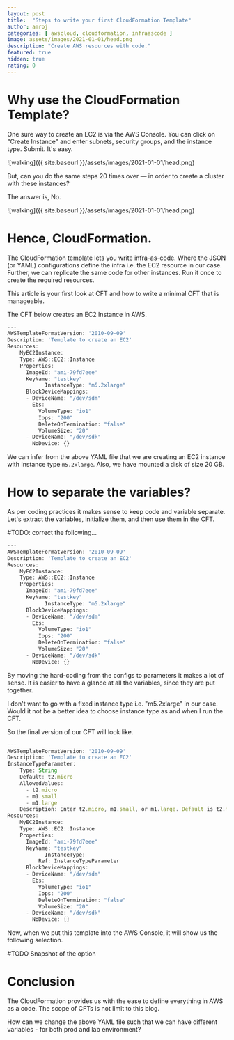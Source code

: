 ```yaml
---
layout: post
title:  "Steps to write your first CloudFormation Template"
author: amroj
categories: [ awscloud, cloudformation, infraascode ]
image: assets/images/2021-01-01/head.png
description: "Create AWS resources with code."
featured: true
hidden: true
rating: 0
---
```


# Why use the CloudFormation Template?

One sure way to create an EC2 is via the AWS Console. You can click on "Create Instance" and enter subnets, security groups, and the instance type. Submit. It's easy.

![walking]({{ site.baseurl }}/assets/images/2021-01-01/head.png)

But, can you do the same steps 20 times over — in order to create a cluster with these instances? 

The answer is, No.

![walking]({{ site.baseurl }}/assets/images/2021-01-01/head.png)

# Hence, CloudFormation.

The CloudFormation template lets you write infra-as-code. Where the JSON (or YAML) configurations define the infra i.e. the EC2 resource in our case. Further, we can replicate the same code for other instances. Run it once to create the required resources.

This article is your first look at CFT and how to write a minimal CFT that is manageable.

The CFT below creates an EC2 Instance in AWS.

```jsx
---
AWSTemplateFormatVersion: '2010-09-09'
Description: 'Template to create an EC2'
Resources:
	MyEC2Instance: 
    Type: AWS::EC2::Instance
    Properties: 
      ImageId: "ami-79fd7eee"
      KeyName: "testkey"
			InstanceType: "m5.2xlarge"
      BlockDeviceMappings: 
      - DeviceName: "/dev/sdm"
        Ebs: 
          VolumeType: "io1"
          Iops: "200"
          DeleteOnTermination: "false"
          VolumeSize: "20"
      - DeviceName: "/dev/sdk"
        NoDevice: {}
```

We can infer from the above YAML file that we are creating an EC2 instance with Instance type `m5.2xlarge`. Also, we have mounted a disk of size 20 GB.

# How to separate the variables?

As per coding practices it makes sense to keep code and variable separate. Let's extract the variables, initialize them, and then use them in the CFT.

#TODO: correct the following...

```jsx
---
AWSTemplateFormatVersion: '2010-09-09'
Description: 'Template to create an EC2'
Resources:
	MyEC2Instance: 
    Type: AWS::EC2::Instance
    Properties: 
      ImageId: "ami-79fd7eee"
      KeyName: "testkey"
			InstanceType: "m5.2xlarge"
      BlockDeviceMappings: 
      - DeviceName: "/dev/sdm"
        Ebs: 
          VolumeType: "io1"
          Iops: "200"
          DeleteOnTermination: "false"
          VolumeSize: "20"
      - DeviceName: "/dev/sdk"
        NoDevice: {}
```

By moving the hard-coding from the configs to parameters it makes a lot of sense. It is easier to have a glance at all the variables, since they are put together.

I don't want to go with a fixed instance type i.e. "m5.2xlarge" in our case. Would it not be a better idea to choose instance type as and when I run the CFT.

So the final version of our CFT will look like.

```jsx
---
AWSTemplateFormatVersion: '2010-09-09'
Description: 'Template to create an EC2'
InstanceTypeParameter: 
    Type: String
    Default: t2.micro
    AllowedValues: 
      - t2.micro
      - m1.small
      - m1.large
    Description: Enter t2.micro, m1.small, or m1.large. Default is t2.micro.
Resources:
	MyEC2Instance: 
    Type: AWS::EC2::Instance
    Properties: 
      ImageId: "ami-79fd7eee"
      KeyName: "testkey"
			InstanceType:
	      Ref: InstanceTypeParameter
      BlockDeviceMappings: 
      - DeviceName: "/dev/sdm"
        Ebs: 
          VolumeType: "io1"
          Iops: "200"
          DeleteOnTermination: "false"
          VolumeSize: "20"
      - DeviceName: "/dev/sdk"
        NoDevice: {}
```

Now, when we put this template into the AWS Console, it will show us the following selection.

#TODO Snapshot of the option

# Conclusion

The CloudFormation provides us with the ease to define everything in AWS as a code. The scope of CFTs is not limit to this blog.

How can we change the above YAML file such that we can have different variables - for both prod and lab environment?